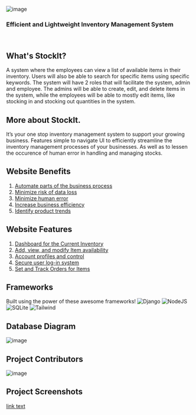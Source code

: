 
![image](https://github.com/shaheenNawaf/CPIS_AdDU/assets/54782362/89b717fb-bed0-41c3-b4d3-74d0e2ec64e4)
<h3> Efficient and Lightweight Inventory Management System </h3>
<br>

## What's StockIt?
A system where the employees can view a list of available items in their inventory. Users will also be able to search for specific items using specific keywords. The system will have 2 roles that will facilitate the system, admin and employee. The admins will be able to create, edit, and delete items in the system, while the employees will be able to mostly edit items, like stocking in and stocking out quantities in the system.

## More about StockIt.
It’s your one stop inventory management system to support your growing business. Features simple to navigate UI to efficiently streamline the inventory management processes of your businesses. As well as to lessen the occurence of human error in handling and managing stocks.


## Website Benefits
 <ol>
  <li><a href="#">Automate parts of the business process</a></li>
    <li><a href="#">Minimize risk of data loss</a></li>
    <li><a href="#">Minimize human error</a></li>
    <li><a href="#">Increase business efficiency</a></li>
    <li><a href="#">Identify product trends</a></li>
  </ol>

## Website Features
 <ol>
  <li><a href="#">Dashboard for the Current Inventory</a></li>
    <li><a href="#">Add, view, and modify Item availability</a></li>
    <li><a href="#">Account profiles and control</a></li>
    <li><a href="#">Secure user log-in system</a></li>
    <li><a href="#">Set and Track Orders for Items</a></li>
  </ol>

## Frameworks
Built using the power of these awesome frameworks!
![Django](https://img.shields.io/badge/Django-092E20?style=for-the-badge&logo=django&logoColor=white)
![NodeJS](https://img.shields.io/badge/Node.js-43853D?style=for-the-badge&logo=node.js&logoColor=white)
![SQLite](https://img.shields.io/badge/SQLite-07405E?style=for-the-badge&logo=sqlite&logoColor=white)
![Tailwind](https://img.shields.io/badge/Tailwind_CSS-38B2AC?style=for-the-badge&logo=tailwind-css&logoColor=white)

## Database Diagram
![image](https://github.com/shaheenNawaf/CPIS_AdDU/assets/54782362/537fc398-d6ec-4465-b010-615726d48b4a)

## Project Contributors
![image](https://github.com/shaheenNawaf/CPIS_AdDU/assets/54782362/b7202649-2b07-4537-b8a6-8e70f0df509f)

## Project Screenshots
<a href="url">link text</a>



